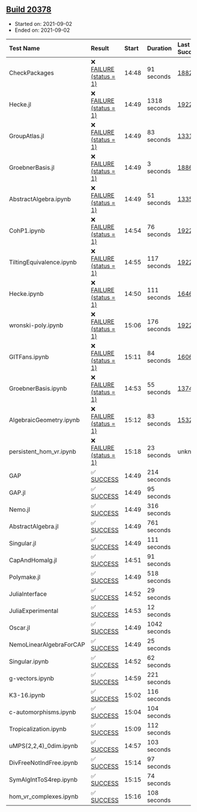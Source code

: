 ## [Build 20378](https://oscarci.mathematik.uni-kl.de/job/oscar/20378/)

* Started on: 2021-09-02
* Ended on: 2021-09-02

| Test Name    | Result | Start | Duration | Last Success | First Failure |
|:-------------|:-------|:------|:---------|:-------------|:--------------|
| CheckPackages | ❌ [FAILURE (status = 1)](https://oscarci.mathematik.uni-kl.de/job/oscar/20378/artifact/logs/build-20378/CheckPackages.log) | 14:48 | 91 seconds | [18822](https://oscarci.mathematik.uni-kl.de/job/oscar/18822/) | [18823](https://oscarci.mathematik.uni-kl.de/job/oscar/18823/) |
| Hecke.jl | ❌ [FAILURE (status = 1)](https://oscarci.mathematik.uni-kl.de/job/oscar/20378/artifact/logs/build-20378/Hecke.jl.log) | 14:49 | 1318 seconds | [19222](https://oscarci.mathematik.uni-kl.de/job/oscar/19222/) | [20152](https://oscarci.mathematik.uni-kl.de/job/oscar/20152/) |
| GroupAtlas.jl | ❌ [FAILURE (status = 1)](https://oscarci.mathematik.uni-kl.de/job/oscar/20378/artifact/logs/build-20378/GroupAtlas.jl.log) | 14:49 | 83 seconds | [13311](https://oscarci.mathematik.uni-kl.de/job/oscar/13311/) | [13312](https://oscarci.mathematik.uni-kl.de/job/oscar/13312/) |
| GroebnerBasis.jl | ❌ [FAILURE (status = 1)](https://oscarci.mathematik.uni-kl.de/job/oscar/20378/artifact/logs/build-20378/GroebnerBasis.jl.log) | 14:49 | 3 seconds | [18864](https://oscarci.mathematik.uni-kl.de/job/oscar/18864/) | [18865](https://oscarci.mathematik.uni-kl.de/job/oscar/18865/) |
| AbstractAlgebra.ipynb | ❌ [FAILURE (status = 1)](https://oscarci.mathematik.uni-kl.de/job/oscar/20378/artifact/logs/build-20378/AbstractAlgebra.ipynb.log) | 14:49 | 51 seconds | [13355](https://oscarci.mathematik.uni-kl.de/job/oscar/13355/) | [13356](https://oscarci.mathematik.uni-kl.de/job/oscar/13356/) |
| CohP1.ipynb | ❌ [FAILURE (status = 1)](https://oscarci.mathematik.uni-kl.de/job/oscar/20378/artifact/logs/build-20378/CohP1.ipynb.log) | 14:54 | 76 seconds | [19222](https://oscarci.mathematik.uni-kl.de/job/oscar/19222/) | [20152](https://oscarci.mathematik.uni-kl.de/job/oscar/20152/) |
| TiltingEquivalence.ipynb | ❌ [FAILURE (status = 1)](https://oscarci.mathematik.uni-kl.de/job/oscar/20378/artifact/logs/build-20378/TiltingEquivalence.ipynb.log) | 14:55 | 117 seconds | [19222](https://oscarci.mathematik.uni-kl.de/job/oscar/19222/) | [20152](https://oscarci.mathematik.uni-kl.de/job/oscar/20152/) |
| Hecke.ipynb | ❌ [FAILURE (status = 1)](https://oscarci.mathematik.uni-kl.de/job/oscar/20378/artifact/logs/build-20378/Hecke.ipynb.log) | 14:50 | 111 seconds | [16463](https://oscarci.mathematik.uni-kl.de/job/oscar/16463/) | [16464](https://oscarci.mathematik.uni-kl.de/job/oscar/16464/) |
| wronski-poly.ipynb | ❌ [FAILURE (status = 1)](https://oscarci.mathematik.uni-kl.de/job/oscar/20378/artifact/logs/build-20378/wronski-poly.ipynb.log) | 15:06 | 176 seconds | [19222](https://oscarci.mathematik.uni-kl.de/job/oscar/19222/) | [20152](https://oscarci.mathematik.uni-kl.de/job/oscar/20152/) |
| GITFans.ipynb | ❌ [FAILURE (status = 1)](https://oscarci.mathematik.uni-kl.de/job/oscar/20378/artifact/logs/build-20378/GITFans.ipynb.log) | 15:11 | 84 seconds | [16068](https://oscarci.mathematik.uni-kl.de/job/oscar/16068/) | [16069](https://oscarci.mathematik.uni-kl.de/job/oscar/16069/) |
| GroebnerBasis.ipynb | ❌ [FAILURE (status = 1)](https://oscarci.mathematik.uni-kl.de/job/oscar/20378/artifact/logs/build-20378/GroebnerBasis.ipynb.log) | 14:53 | 55 seconds | [13748](https://oscarci.mathematik.uni-kl.de/job/oscar/13748/) | [13749](https://oscarci.mathematik.uni-kl.de/job/oscar/13749/) |
| AlgebraicGeometry.ipynb | ❌ [FAILURE (status = 1)](https://oscarci.mathematik.uni-kl.de/job/oscar/20378/artifact/logs/build-20378/AlgebraicGeometry.ipynb.log) | 15:12 | 83 seconds | [15322](https://oscarci.mathematik.uni-kl.de/job/oscar/15322/) | [15323](https://oscarci.mathematik.uni-kl.de/job/oscar/15323/) |
| persistent_hom_vr.ipynb | ❌ [FAILURE (status = 1)](https://oscarci.mathematik.uni-kl.de/job/oscar/20378/artifact/logs/build-20378/persistent_hom_vr.ipynb.log) | 15:18 | 23 seconds | unknown | unknown |
| GAP | ✅ [SUCCESS](https://oscarci.mathematik.uni-kl.de/job/oscar/20378/artifact/logs/build-20378/GAP.log) | 14:49 | 214 seconds |  |  |
| GAP.jl | ✅ [SUCCESS](https://oscarci.mathematik.uni-kl.de/job/oscar/20378/artifact/logs/build-20378/GAP.jl.log) | 14:49 | 95 seconds |  |  |
| Nemo.jl | ✅ [SUCCESS](https://oscarci.mathematik.uni-kl.de/job/oscar/20378/artifact/logs/build-20378/Nemo.jl.log) | 14:49 | 316 seconds |  |  |
| AbstractAlgebra.jl | ✅ [SUCCESS](https://oscarci.mathematik.uni-kl.de/job/oscar/20378/artifact/logs/build-20378/AbstractAlgebra.jl.log) | 14:49 | 761 seconds |  |  |
| Singular.jl | ✅ [SUCCESS](https://oscarci.mathematik.uni-kl.de/job/oscar/20378/artifact/logs/build-20378/Singular.jl.log) | 14:49 | 111 seconds |  |  |
| CapAndHomalg.jl | ✅ [SUCCESS](https://oscarci.mathematik.uni-kl.de/job/oscar/20378/artifact/logs/build-20378/CapAndHomalg.jl.log) | 14:51 | 91 seconds |  |  |
| Polymake.jl | ✅ [SUCCESS](https://oscarci.mathematik.uni-kl.de/job/oscar/20378/artifact/logs/build-20378/Polymake.jl.log) | 14:49 | 518 seconds |  |  |
| JuliaInterface | ✅ [SUCCESS](https://oscarci.mathematik.uni-kl.de/job/oscar/20378/artifact/logs/build-20378/JuliaInterface.log) | 14:52 | 29 seconds |  |  |
| JuliaExperimental | ✅ [SUCCESS](https://oscarci.mathematik.uni-kl.de/job/oscar/20378/artifact/logs/build-20378/JuliaExperimental.log) | 14:53 | 12 seconds |  |  |
| Oscar.jl | ✅ [SUCCESS](https://oscarci.mathematik.uni-kl.de/job/oscar/20378/artifact/logs/build-20378/Oscar.jl.log) | 14:49 | 1042 seconds |  |  |
| NemoLinearAlgebraForCAP | ✅ [SUCCESS](https://oscarci.mathematik.uni-kl.de/job/oscar/20378/artifact/logs/build-20378/NemoLinearAlgebraForCAP.log) | 14:49 | 25 seconds |  |  |
| Singular.ipynb | ✅ [SUCCESS](https://oscarci.mathematik.uni-kl.de/job/oscar/20378/artifact/logs/build-20378/Singular.ipynb.log) | 14:52 | 62 seconds |  |  |
| g-vectors.ipynb | ✅ [SUCCESS](https://oscarci.mathematik.uni-kl.de/job/oscar/20378/artifact/logs/build-20378/g-vectors.ipynb.log) | 14:59 | 221 seconds |  |  |
| K3-16.ipynb | ✅ [SUCCESS](https://oscarci.mathematik.uni-kl.de/job/oscar/20378/artifact/logs/build-20378/K3-16.ipynb.log) | 15:02 | 116 seconds |  |  |
| c-automorphisms.ipynb | ✅ [SUCCESS](https://oscarci.mathematik.uni-kl.de/job/oscar/20378/artifact/logs/build-20378/c-automorphisms.ipynb.log) | 15:04 | 104 seconds |  |  |
| Tropicalization.ipynb | ✅ [SUCCESS](https://oscarci.mathematik.uni-kl.de/job/oscar/20378/artifact/logs/build-20378/Tropicalization.ipynb.log) | 15:09 | 112 seconds |  |  |
| uMPS(2,2,4)_0dim.ipynb | ✅ [SUCCESS](https://oscarci.mathematik.uni-kl.de/job/oscar/20378/artifact/logs/build-20378/uMPS-2-2-4-_0dim.ipynb.log) | 14:57 | 103 seconds |  |  |
| DivFreeNotIndFree.ipynb | ✅ [SUCCESS](https://oscarci.mathematik.uni-kl.de/job/oscar/20378/artifact/logs/build-20378/DivFreeNotIndFree.ipynb.log) | 15:14 | 97 seconds |  |  |
| SymAlgIntToS4rep.ipynb | ✅ [SUCCESS](https://oscarci.mathematik.uni-kl.de/job/oscar/20378/artifact/logs/build-20378/SymAlgIntToS4rep.ipynb.log) | 15:15 | 74 seconds |  |  |
| hom_vr_complexes.ipynb | ✅ [SUCCESS](https://oscarci.mathematik.uni-kl.de/job/oscar/20378/artifact/logs/build-20378/hom_vr_complexes.ipynb.log) | 15:16 | 108 seconds |  |  |
